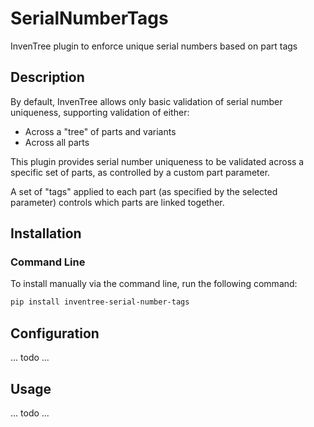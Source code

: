 # SerialNumberTags

InvenTree plugin to enforce unique serial numbers based on part tags

## Description

By default, InvenTree allows only basic validation of serial number uniqueness, supporting validation of either:

- Across a "tree" of parts and variants
- Across all parts

This plugin provides serial number uniqueness to be validated across a specific set of parts, as controlled by a custom part parameter.

A set of "tags" applied to each part (as specified by the selected parameter) controls which parts are linked together.

## Installation

### Command Line 

To install manually via the command line, run the following command:

```bash
pip install inventree-serial-number-tags
```

## Configuration

... todo ...

## Usage

... todo ...

